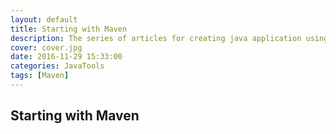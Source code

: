 ```yaml
---
layout: default
title: Starting with Maven
description: The series of articles for creating java application using Maven will begin with this post that consists in the explanation how Maven and its plugins works, its instalation and the creation of 2 java projects; one librery and a web application.  
cover: cover.jpg
date: 2016-11-29 15:33:00
categories: JavaTools
tags: [Maven]
---
```

## Starting with Maven